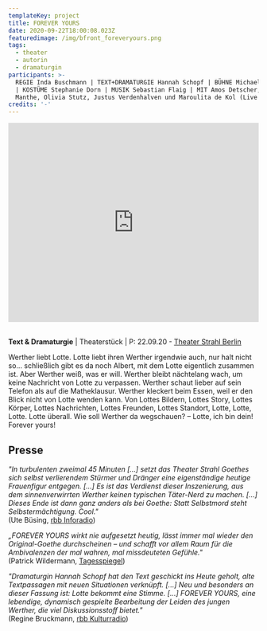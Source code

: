 ```yaml
---
templateKey: project
title: FOREVER YOURS
date: 2020-09-22T18:00:08.023Z
featuredimage: /img/bfront_foreveryours.png
tags:
  - theater
  - autorin
  - dramaturgin
participants: >-
  REGIE Inda Buschmann | TEXT+DRAMATURGIE Hannah Schopf | BÜHNE Michael Ottopal
  | KOSTÜME Stephanie Dorn | MUSIK Sebastian Flaig | MIT Amos Detscher, Natascha
  Manthe, Olivia Stutz, Justus Verdenhalven und Maroulita de Kol (Live Musik)
credits: '-'
---
```

<iframe width="100%" height="400" src="https://www.youtube.com/embed/0FTYB-x8Jas" frameborder="0" allow="accelerometer; autoplay; encrypted-media; gyroscope; picture-in-picture" allowfullscreen></iframe>

\
**Text & Dramaturgie** | Theaterstück | P: 22.09.20 - [Theater Strahl Berlin](https://www.theater-strahl.de/stuecke/forever-yours/)

Werther liebt Lotte. Lotte liebt ihren Werther irgendwie auch, nur halt nicht so… schließlich gibt es da noch Albert, mit dem Lotte eigentlich zusammen ist. Aber Werther weiß, was er will. Werther bleibt nächtelang wach, um keine Nachricht von Lotte zu verpassen. Werther schaut lieber auf sein Telefon als auf die Matheklausur. Werther kleckert beim Essen, weil er den Blick nicht von Lotte wenden kann. Von Lottes Bildern, Lottes Story, Lottes Körper, Lottes Nachrichten, Lottes Freunden, Lottes Standort, Lotte, Lotte, Lotte. Lotte überall. Wie soll Werther da wegschauen? – Lotte, ich bin dein! Forever yours!

## Presse

_"In turbulenten zweimal 45 Minuten \[...] setzt das Theater Strahl Goethes sich selbst verlierendem Stürmer und Dränger eine eigenständige heutige Frauenfigur entgegen. \[...] Es ist das Verdienst dieser Inszenierung, aus dem sinnenverwirrten Werther keinen typischen Täter-Nerd zu machen. \[...] Dieses Ende ist dann ganz anders als bei Goethe: Statt Selbstmord steht Selbstermächtigung. Cool."_\
(Ute Büsing, [rbb Inforadio](https://www.rbb24.de/kultur/beitrag/2020/09/forever-yours-werther-theater-strahl-kritik.html))

_„FOREVER YOURS wirkt nie aufgesetzt heutig, lässt immer mal wieder den Original-Goethe durchscheinen – und schafft vor allem Raum für die Ambivalenzen der mal wahren, mal missdeuteten Gefühle."_\
(Patrick Wildermann, [Tagesspiegel](https://www.tagesspiegel.de/kultur/ein-klassiker-als-creep-goethes-werther-wird-in-forever-yours-zum-stalker/26212440.html))

_"Dramaturgin Hannah Schopf hat den Text geschickt ins Heute geholt, alte Textpassagen mit neuen Situationen verknüpft. \[...] Neu und besonders an dieser Fassung ist: Lotte bekommt eine Stimme. \[...] FOREVER YOURS, eine lebendige, dynamisch gespielte Bearbeitung der Leiden des jungen Werther, die viel Diskussionsstoff bietet."_\
(Regine Bruckmann, [rbb Kulturradio](https://www.rbb-online.de/rbbkultur/radio/programm/schema/sendungen/der_tag/archiv/20200921_1605/kultur_aktuell_1810.html#top))
